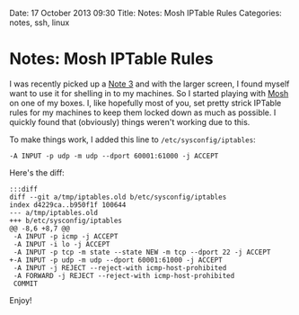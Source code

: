 Date: 17 October 2013 09:30
Title: Notes: Mosh IPTable Rules
Categories: notes, ssh, linux

# Notes: Mosh IPTable Rules

I was recently picked up a [Note 3](http://www.samsung.com/us/mobile/cell-phones/SM-N900AZKEATT) and with the larger screen, I found myself want to use it for shelling in to my machines. So I started playing with [Mosh](http://mosh.mit.edu/) on one of my boxes. I, like hopefully most of you, set pretty strick IPTable rules for my machines to keep them locked down as much as possible. I quickly found that (obviously) things weren't working due to this.

To make things work, I added this line to `/etc/sysconfig/iptables`:

    -A INPUT -p udp -m udp --dport 60001:61000 -j ACCEPT

Here's the diff:

    :::diff
    diff --git a/tmp/iptables.old b/etc/sysconfig/iptables
    index d4229ca..b950f1f 100644
    --- a/tmp/iptables.old
    +++ b/etc/sysconfig/iptables
    @@ -8,6 +8,7 @@
     -A INPUT -p icmp -j ACCEPT 
     -A INPUT -i lo -j ACCEPT 
     -A INPUT -p tcp -m state --state NEW -m tcp --dport 22 -j ACCEPT 
    +-A INPUT -p udp -m udp --dport 60001:61000 -j ACCEPT
     -A INPUT -j REJECT --reject-with icmp-host-prohibited 
     -A FORWARD -j REJECT --reject-with icmp-host-prohibited 
     COMMIT

Enjoy!
